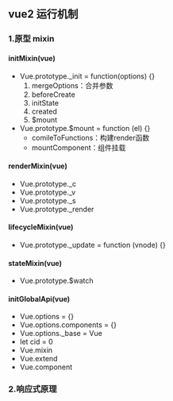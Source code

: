 ## vue2 运行机制

### 1.原型 mixin

#### initMixin(vue)

- Vue.prototype._init = function(options) {}
  1. mergeOptions：合并参数
  2. beforeCreate
  3. initState
  4. created
  5. $mount
- Vue.prototype.$mount = function (el) {}
  - comileToFunctions：构建render函数
  - mountComponent：组件挂载

#### renderMixin(vue)

- Vue.prototype._c
- Vue.prototype._v
- Vue.prototype._s
- Vue.prototype._render

#### lifecycleMixin(vue)

- Vue.prototype._update = function (vnode) {}

#### stateMixin(vue)

- Vue.prototype.$watch

#### initGlobalApi(vue)

- Vue.options = {}
- Vue.options.components = {}
- Vue.options._base = Vue
- let cid = 0
- Vue.mixin
- Vue.extend
- Vue.component

### 2.响应式原理



